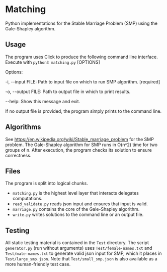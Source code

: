 # Matching

Python implementations for the Stable Marriage Problem (SMP) using the Gale-Shapley algorithm.

## Usage

The program uses Click to produce the following command line interface. Execute with `python3 matching.py` [OPTIONS]

Options:

  -i, --input FILE:  Path to input file on which to run SMP algorithm. [required]

  -o, --output FILE:  Path to output file in which to print results.

  --help:  Show this message and exit.

If no output file is provided, the program simply prints to the command line.

## Algorithms

See <https://en.wikipedia.org/wiki/Stable_marriage_problem> for the SMP problem. The Gale-Shapley algorithm for SMP runs in O(n^2) time for two groups of n. After execution, the program checks its solution to ensure correctness.

## Files

The program is split into logical chunks.

- `matching.py` is the highest level layer that interacts delegates computations.
- `read_validate.py` reads json input and ensures that input is valid.
- `marriage.py` contains the core of the Gale-Shapley algorithm.
- `write.py` writes solutions to the command line or an output file.

## Testing

All static testing material is contained in the `Test` directory. The script `generator.py` (run without arguments) uses `Test/female-names.txt` and `Test/male-names.txt` to generate valid json input for SMP, which it places in `Test/large_smp.json`. Note that `Test/small_smp.json` is also available as a more human-friendly test case.
